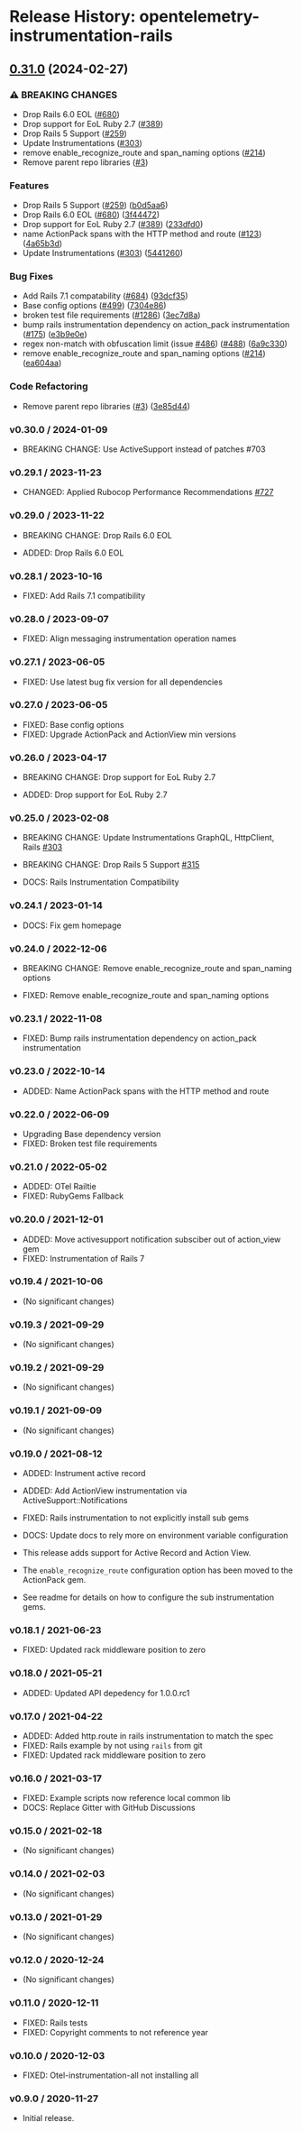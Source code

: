 # Release History: opentelemetry-instrumentation-rails

## [0.31.0](https://github.com/flywirecorp/opentelemetry-ruby-contrib/compare/opentelemetry-instrumentation-rails-v0.30.0...opentelemetry-instrumentation-rails/v0.31.0) (2024-02-27)


### ⚠ BREAKING CHANGES

* Drop Rails 6.0 EOL ([#680](https://github.com/flywirecorp/opentelemetry-ruby-contrib/issues/680))
* Drop support for EoL Ruby 2.7 ([#389](https://github.com/flywirecorp/opentelemetry-ruby-contrib/issues/389))
* Drop Rails 5 Support ([#259](https://github.com/flywirecorp/opentelemetry-ruby-contrib/issues/259))
* Update Instrumentations ([#303](https://github.com/flywirecorp/opentelemetry-ruby-contrib/issues/303))
* remove enable_recognize_route and span_naming options ([#214](https://github.com/flywirecorp/opentelemetry-ruby-contrib/issues/214))
* Remove parent repo libraries ([#3](https://github.com/flywirecorp/opentelemetry-ruby-contrib/issues/3))

### Features

* Drop Rails 5 Support ([#259](https://github.com/flywirecorp/opentelemetry-ruby-contrib/issues/259)) ([b0d5aa6](https://github.com/flywirecorp/opentelemetry-ruby-contrib/commit/b0d5aa68dd660546d28f8f89ef9004ec776c7bf6))
* Drop Rails 6.0 EOL ([#680](https://github.com/flywirecorp/opentelemetry-ruby-contrib/issues/680)) ([3f44472](https://github.com/flywirecorp/opentelemetry-ruby-contrib/commit/3f44472230964017d1831a47ea0661dc92d55909))
* Drop support for EoL Ruby 2.7 ([#389](https://github.com/flywirecorp/opentelemetry-ruby-contrib/issues/389)) ([233dfd0](https://github.com/flywirecorp/opentelemetry-ruby-contrib/commit/233dfd0dae81346e9687090f9d8dfb85215e0ba7))
* name ActionPack spans with the HTTP method and route ([#123](https://github.com/flywirecorp/opentelemetry-ruby-contrib/issues/123)) ([4a65b3d](https://github.com/flywirecorp/opentelemetry-ruby-contrib/commit/4a65b3d7f76603eba1d958964c64093f47846929))
* Update Instrumentations ([#303](https://github.com/flywirecorp/opentelemetry-ruby-contrib/issues/303)) ([5441260](https://github.com/flywirecorp/opentelemetry-ruby-contrib/commit/54412608511e42591f5775e1d805682147e3bb94))


### Bug Fixes

* Add Rails 7.1 compatability ([#684](https://github.com/flywirecorp/opentelemetry-ruby-contrib/issues/684)) ([93dcf35](https://github.com/flywirecorp/opentelemetry-ruby-contrib/commit/93dcf359a8a66d17fed545f7a642f1d3a83d4ef4))
* Base config options ([#499](https://github.com/flywirecorp/opentelemetry-ruby-contrib/issues/499)) ([7304e86](https://github.com/flywirecorp/opentelemetry-ruby-contrib/commit/7304e86e9a3beba5c20f790b256bbb54469411ca))
* broken test file requirements ([#1286](https://github.com/flywirecorp/opentelemetry-ruby-contrib/issues/1286)) ([3ec7d8a](https://github.com/flywirecorp/opentelemetry-ruby-contrib/commit/3ec7d8a456dbd3c9bbad7b397a3da8b8a311d8e3))
* bump rails instrumentation dependency on action_pack instrumentation ([#175](https://github.com/flywirecorp/opentelemetry-ruby-contrib/issues/175)) ([e3b9e0e](https://github.com/flywirecorp/opentelemetry-ruby-contrib/commit/e3b9e0e197ff0cb5c489c77d27fb5be23052797c))
* regex non-match with obfuscation limit (issue [#486](https://github.com/flywirecorp/opentelemetry-ruby-contrib/issues/486)) ([#488](https://github.com/flywirecorp/opentelemetry-ruby-contrib/issues/488)) ([6a9c330](https://github.com/flywirecorp/opentelemetry-ruby-contrib/commit/6a9c33088c6c9f39b2bc30247a3ed825553c07d4))
* remove enable_recognize_route and span_naming options ([#214](https://github.com/flywirecorp/opentelemetry-ruby-contrib/issues/214)) ([ea604aa](https://github.com/flywirecorp/opentelemetry-ruby-contrib/commit/ea604aa77e0d4c26e1d178877dea75c795f039ee))


### Code Refactoring

* Remove parent repo libraries ([#3](https://github.com/flywirecorp/opentelemetry-ruby-contrib/issues/3)) ([3e85d44](https://github.com/flywirecorp/opentelemetry-ruby-contrib/commit/3e85d4436d338f326816c639cd2087751c63feb1))

### v0.30.0 / 2024-01-09

* BREAKING CHANGE: Use ActiveSupport instead of patches #703 

### v0.29.1 / 2023-11-23

* CHANGED: Applied Rubocop Performance Recommendations [#727](https://github.com/open-telemetry/opentelemetry-ruby-contrib/pull/727)

### v0.29.0 / 2023-11-22

* BREAKING CHANGE: Drop Rails 6.0 EOL

* ADDED: Drop Rails 6.0 EOL

### v0.28.1 / 2023-10-16

* FIXED: Add Rails 7.1 compatibility

### v0.28.0 / 2023-09-07

* FIXED: Align messaging instrumentation operation names

### v0.27.1 / 2023-06-05

* FIXED: Use latest bug fix version for all dependencies

### v0.27.0 / 2023-06-05

* FIXED: Base config options
* FIXED: Upgrade ActionPack and ActionView min versions

### v0.26.0 / 2023-04-17

* BREAKING CHANGE: Drop support for EoL Ruby 2.7

* ADDED: Drop support for EoL Ruby 2.7

### v0.25.0 / 2023-02-08

* BREAKING CHANGE: Update Instrumentations GraphQL, HttpClient, Rails [#303](https://github.com/open-telemetry/opentelemetry-ruby-contrib/pull/303)
* BREAKING CHANGE: Drop Rails 5 Support [#315](https://github.com/open-telemetry/opentelemetry-ruby-contrib/pull/315)

* DOCS: Rails Instrumentation Compatibility

### v0.24.1 / 2023-01-14

* DOCS: Fix gem homepage

### v0.24.0 / 2022-12-06

* BREAKING CHANGE: Remove enable_recognize_route and span_naming options

* FIXED: Remove enable_recognize_route and span_naming options

### v0.23.1 / 2022-11-08

* FIXED: Bump rails instrumentation dependency on action_pack instrumentation

### v0.23.0 / 2022-10-14

* ADDED: Name ActionPack spans with the HTTP method and route

### v0.22.0 / 2022-06-09

* Upgrading Base dependency version
* FIXED: Broken test file requirements

### v0.21.0 / 2022-05-02

* ADDED: OTel Railtie
* FIXED: RubyGems Fallback

### v0.20.0 / 2021-12-01

* ADDED: Move activesupport notification subsciber out of action_view gem
* FIXED: Instrumentation of Rails 7

### v0.19.4 / 2021-10-06

* (No significant changes)

### v0.19.3 / 2021-09-29

* (No significant changes)

### v0.19.2 / 2021-09-29

* (No significant changes)

### v0.19.1 / 2021-09-09

* (No significant changes)

### v0.19.0 / 2021-08-12

* ADDED: Instrument active record
* ADDED: Add ActionView instrumentation via ActiveSupport::Notifications
* FIXED: Rails instrumentation to not explicitly install sub gems
* DOCS: Update docs to rely more on environment variable configuration

* This release adds support for Active Record and Action View.
* The `enable_recognize_route` configuration option has been moved to the ActionPack gem.
* See readme for details on how to configure the sub instrumentation gems.

### v0.18.1 / 2021-06-23

* FIXED: Updated rack middleware position to zero

### v0.18.0 / 2021-05-21

* ADDED: Updated API depedency for 1.0.0.rc1

### v0.17.0 / 2021-04-22

* ADDED: Added http.route in rails instrumentation to match the spec
* FIXED: Rails example by not using `rails` from git
* FIXED: Updated rack middleware position to zero

### v0.16.0 / 2021-03-17

* FIXED: Example scripts now reference local common lib
* DOCS: Replace Gitter with GitHub Discussions

### v0.15.0 / 2021-02-18

* (No significant changes)

### v0.14.0 / 2021-02-03

* (No significant changes)

### v0.13.0 / 2021-01-29

* (No significant changes)

### v0.12.0 / 2020-12-24

* (No significant changes)

### v0.11.0 / 2020-12-11

* FIXED: Rails tests
* FIXED: Copyright comments to not reference year

### v0.10.0 / 2020-12-03

* FIXED: Otel-instrumentation-all not installing all

### v0.9.0 / 2020-11-27

* Initial release.
